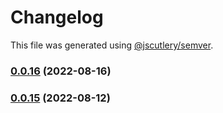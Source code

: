 # Changelog

This file was generated using [@jscutlery/semver](https://github.com/jscutlery/semver).

### [0.0.16](https://github.com/HausDAO/daohaus-monorepo/compare/ui@0.0.15...ui@0.0.16) (2022-08-16)

### [0.0.15](https://github.com/HausDAO/daohaus-monorepo/compare/ui@0.0.14...ui@0.0.15) (2022-08-12)
